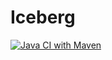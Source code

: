 # Iceberg

[![Java CI with Maven](https://github.com/tihonovcore/iceberg/actions/workflows/maven.yml/badge.svg)](https://github.com/tihonovcore/iceberg/actions/workflows/maven.yml)